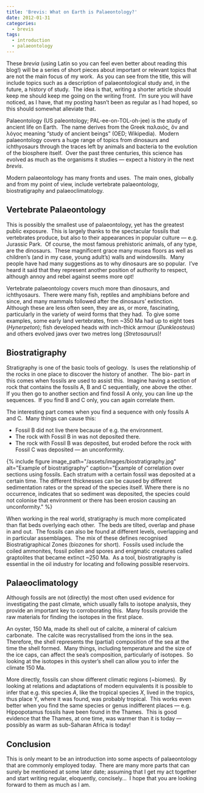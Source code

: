 ```yaml
---
title: 'Brevis: What on Earth is Palaeontology?'
date: 2012-01-31
categories:
  - brevis
tags:
  - introduction
  - palaeontology
---
```

These *brevia* (using Latin so you can feel even better about reading
this blog!) will be a series of short pieces about important or
relevant topics that are not the main focus of my work.  As you can see
from the title, this will include topics such as a description of
palaeontological study and, in the future, a history of study.  The idea
is that, writing a shorter article should keep me should keep me going
on the writing front.  I’m sure you will have noticed, as I have, that
my posting hasn’t been as regular as I had hoped, so this should
somewhat alleviate that.

Palaeontology (US paleontology; PAL-ee-on-TOL-oh-jee) is the study of
ancient life on Earth.  The name derives from the Greek παλαιός, ὂν and
λόγος meaning “study of ancient beings” (OED; Wikipedia).  Modern
palaeontology covers a huge range of topics from dinosaurs and
ichthyosaurs through the traces left by animals and bacteria to the
evolution of the biosphere itself.  Over the past three centuries, this
science has evolved as much as the organisms it studies — expect a
history in the next *brevis*.

Modern palaeontology has many fronts and uses.  The main ones, globally
and from my point of view, include vertebrate palaeontology,
biostratigraphy and palaeoclimatology.

## Vertebrate Palaeontology

This is possibly the smallest use of palaeontology, yet has the greatest
public exposure.  This is largely thanks to the spectacular fossils that
vertebrates produce, but also to their appearances in popular culture —
e.g. Jurassic Park.  Of course, the most famous prehistoric animals, of
any type, are the dinosaurs.  These magnificent grace many musea floors
as well as children’s (and in my case, young adult’s) walls and
windowsills.  Many people have had many suggestions as to why dinosaurs
are so popular.  I’ve heard it said that they represent another position
of authority to respect, although annoy and rebel against seems more
opt\!

Vertebrate palaeontology covers much more than dinosaurs, and
ichthyosaurs.  There were many fish, reptiles and amphibians before and
since, and many mammals followed after the dinosaurs’ extinction. 
Although these are less often seen, they are as, or more, fascinating,
particularly in the variety of weird forms that they had.  To give some
examples, some early land vertebrates, from \~350 Ma had up to eight
toes (*Hynerpeton*); fish developed heads with inch-thick armour
(*Dunkleosteus*) and others evolved jaws over two metres long
(*Stretosaurus*)!

## Biostratigraphy

Stratigraphy is one of the basic tools of geology.  Is uses the
relationship of the rocks in one place to discover the history of
another.  The bio- part in this comes when fossils are used to assist
this.  Imagine having a section of rock that contains the fossils A, B
and C sequentially, one above the other.  If you then go to another
section and find fossil A only, you can line up the sequences.  If you
find B and C only, you can again correlate them.

The interesting part comes when you find a sequence with only fossils A
and C.  Many things can cause this:

  - Fossil B did not live there because of e.g. the environment.
  - The rock with Fossil B in was not deposited there.
  - The rock with Fossil B was deposited, but eroded before the rock
    with Fossil C was deposited — an unconformity.
  
{% include figure image_path="/assets/images/biostratigraphy.jpg" alt="Example of biostratigraphy" caption="Example of correlation over sections using fossils. Each stratum with a certain fossil was deposited at a certain time. The different thicknesses can be caused by different sedimentation rates or the spread of the species itself. Where there is no occurrence, indicates that so sediment was deposited, the species could not colonise that environment or there has been erosion causing an unconformity." %}

When working in the real world, stratigraphy is much more complicated
than flat beds overlying each other.  The beds are tilted, overlap and
phase in and out.  The fossils can also be found at different levels,
overlapping and in particular assemblages.  The mix of these defines
recognised Biostratigraphical Zones (biozones for short).  Fossils used
include the coiled ammonites, fossil pollen and spores and enigmatic
creatures called graptolites that became extinct \~250 Ma.  As a tool,
biostratigraphy is essential in the oil industry for locating and
following possible reservoirs.

## Palaeoclimatology

Although fossils are not (directly) the most often used evidence for
investigating the past climate, which usually falls to isotope analysis,
they provide an important key to corroborating this.  Many fossils
provide the raw materials for finding the isotopes in the first place.

An oyster, 150 Ma, made its shell out of calcite, a mineral of calcium
carbonate.  The calcite was recrystallised from the ions in the sea. 
Therefore, the shell represents the (partial) composition of the sea at
the time the shell formed.  Many things, including temperature and the
size of the ice caps, can affect the sea’s composition, particularly of
isotopes.  So looking at the isotopes in this oyster’s shell can allow
you to infer the climate 150 Ma.

More directly, fossils can show different climatic regions (\~biomes). 
By looking at relations and adaptations of modern equivalents it is
possible to infer that e.g. this species *A*, like the tropical species
*X*, lived in the tropics, thus place Y, where it was found, was
probably tropical.  This works even better when you find the same
species or genus indifferent places — e.g. Hippopotamus fossils have
been found in the Thames.  This is good evidence that the Thames, at one
time, was warmer than it is today — possibly as warm as sub-Saharan
Africa is today\!

## Conclusion

This is only meant to be an introduction into some aspects of
palaeontology that are commonly employed today.  There are many more
parts that can surely be mentioned at some later date; assuming that I
get my act together and start writing regular, eloquently, concisely…  I
hope that you are looking forward to them as much as I am.


